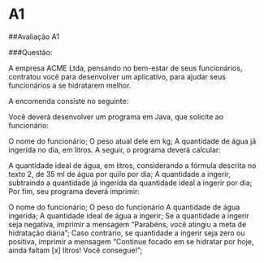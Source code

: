 # A1
##Avaliação A1

###Questão: 

A empresa ACME Ltda, pensando no bem-estar de seus funcionários, contratou você para desenvolver um aplicativo, para ajudar seus funcionários a se hidratarem melhor.

 

A encomenda consiste no seguinte:

Você deverá desenvolver um programa em Java, que solicite ao funcionário:

O nome do funcionário;
O peso atual dele em kg;
A quantidade de água já ingerida no dia, em litros.
A seguir, o programa deverá calcular:

A quantidade ideal de água, em litros, considerando a fórmula descrita no texto 2, de 35 ml de água por quilo por dia;
A quantidade a ingerir, subtraindo a quantidade já ingerida da quantidade ideal a ingerir por dia;
Por fim, seu programa deverá imprimir:

O nome do funcionário;
O peso do funcionário
A quantidade de água ingerida;
A quantidade ideal de água a ingerir;
Se a quantidade a ingerir seja negativa, imprimir a mensagem “Parabéns, você atingiu a meta de hidratação diária”;
Caso contrário, se quantidade a ingerir seja zero ou positiva, imprimir a mensagem “Continue focado em se hidratar por hoje, ainda faltam [x] litros! Você consegue!”;
 
